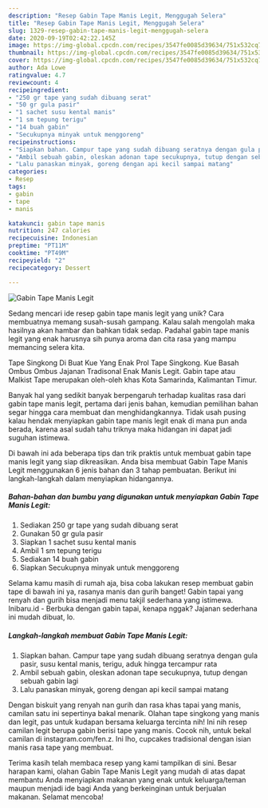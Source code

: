 ```yaml
---
description: "Resep Gabin Tape Manis Legit, Menggugah Selera"
title: "Resep Gabin Tape Manis Legit, Menggugah Selera"
slug: 1329-resep-gabin-tape-manis-legit-menggugah-selera
date: 2020-09-19T02:42:22.145Z
image: https://img-global.cpcdn.com/recipes/3547fe0085d39634/751x532cq70/gabin-tape-manis-legit-foto-resep-utama.jpg
thumbnail: https://img-global.cpcdn.com/recipes/3547fe0085d39634/751x532cq70/gabin-tape-manis-legit-foto-resep-utama.jpg
cover: https://img-global.cpcdn.com/recipes/3547fe0085d39634/751x532cq70/gabin-tape-manis-legit-foto-resep-utama.jpg
author: Ada Lowe
ratingvalue: 4.7
reviewcount: 4
recipeingredient:
- "250 gr tape yang sudah dibuang serat"
- "50 gr gula pasir"
- "1 sachet susu kental manis"
- "1 sm tepung terigu"
- "14 buah gabin"
- "Secukupnya minyak untuk menggoreng"
recipeinstructions:
- "Siapkan bahan. Campur tape yang sudah dibuang seratnya dengan gula pasir, susu kental manis, terigu, aduk hingga tercampur rata"
- "Ambil sebuah gabin, oleskan adonan tape secukupnya, tutup dengan sebuah gabin lagi"
- "Lalu panaskan minyak, goreng dengan api kecil sampai matang"
categories:
- Resep
tags:
- gabin
- tape
- manis

katakunci: gabin tape manis 
nutrition: 247 calories
recipecuisine: Indonesian
preptime: "PT11M"
cooktime: "PT49M"
recipeyield: "2"
recipecategory: Dessert

---
```



![Gabin Tape Manis Legit](https://img-global.cpcdn.com/recipes/3547fe0085d39634/751x532cq70/gabin-tape-manis-legit-foto-resep-utama.jpg)

Sedang mencari ide resep gabin tape manis legit yang unik? Cara membuatnya memang susah-susah gampang. Kalau salah mengolah maka hasilnya akan hambar dan bahkan tidak sedap. Padahal gabin tape manis legit yang enak harusnya sih punya aroma dan cita rasa yang mampu memancing selera kita.

Tape Singkong Di Buat Kue Yang Enak Prol Tape Singkong. Kue Basah Ombus Ombus Jajanan Tradisonal Enak Manis Legit. Gabin tape atau Malkist Tape merupakan oleh-oleh khas Kota Samarinda, Kalimantan Timur.

Banyak hal yang sedikit banyak berpengaruh terhadap kualitas rasa dari gabin tape manis legit, pertama dari jenis bahan, kemudian pemilihan bahan segar hingga cara membuat dan menghidangkannya. Tidak usah pusing kalau hendak menyiapkan gabin tape manis legit enak di mana pun anda berada, karena asal sudah tahu triknya maka hidangan ini dapat jadi suguhan istimewa.


Di bawah ini ada beberapa tips dan trik praktis untuk membuat gabin tape manis legit yang siap dikreasikan. Anda bisa membuat Gabin Tape Manis Legit menggunakan 6 jenis bahan dan 3 tahap pembuatan. Berikut ini langkah-langkah dalam menyiapkan hidangannya.

<!--inarticleads1-->

##### Bahan-bahan dan bumbu yang digunakan untuk menyiapkan Gabin Tape Manis Legit:

1. Sediakan 250 gr tape yang sudah dibuang serat
1. Gunakan 50 gr gula pasir
1. Siapkan 1 sachet susu kental manis
1. Ambil 1 sm tepung terigu
1. Sediakan 14 buah gabin
1. Siapkan Secukupnya minyak untuk menggoreng


Selama kamu masih di rumah aja, bisa coba lakukan resep membuat gabin tape di bawah ini ya, rasanya manis dan gurih banget! Gabin tapai yang renyah dan gurih bisa menjadi menu takjil sederhana yang istimewa. Inibaru.id - Berbuka dengan gabin tapai, kenapa nggak? Jajanan sederhana ini mudah dibuat, lo. 

<!--inarticleads2-->

##### Langkah-langkah membuat Gabin Tape Manis Legit:

1. Siapkan bahan. Campur tape yang sudah dibuang seratnya dengan gula pasir, susu kental manis, terigu, aduk hingga tercampur rata
1. Ambil sebuah gabin, oleskan adonan tape secukupnya, tutup dengan sebuah gabin lagi
1. Lalu panaskan minyak, goreng dengan api kecil sampai matang


Dengan biskuit yang renyah nan gurih dan rasa khas tapai yang manis, camilan satu ini sepertinya bakal menarik. Olahan tape singkong yang manis dan legit, pas untuk kudapan bersama keluarga tercinta nih! Ini nih resep camilan legit berupa gabin berisi tape yang manis. Cocok nih, untuk bekal camilan di instagram.com/fen.z. Ini lho, cupcakes tradisional dengan isian manis rasa tape yang membuat. 

Terima kasih telah membaca resep yang kami tampilkan di sini. Besar harapan kami, olahan Gabin Tape Manis Legit yang mudah di atas dapat membantu Anda menyiapkan makanan yang enak untuk keluarga/teman maupun menjadi ide bagi Anda yang berkeinginan untuk berjualan makanan. Selamat mencoba!
